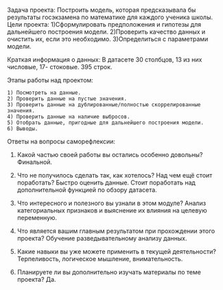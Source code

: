 Задача проекта: 
    Построить модель, которая предсказывала бы результаты госэкзамена по математике для каждого ученика школы.
Цели проекта:
    1)Сформулировать предположения и гипотезы для дальнейшего построения модели.
    2)Проверить качество данных и очистить их, если это необходимо.
    3)Определиться с параметрами модели.

Краткая информация о данных:
    В датасете 30 столбцов, 13 из них числовые, 17- стоковые. 395 строк.

Этапы работы над проектом:

    1) Посмотреть на данные.
    2) Проверить данные на пустые значения.
    3) Проверить данные на дублированные/полностью скоррелированные значения.
    4) Проверить данные на наличие выбросов.
    5) Отобрать данные, пригодные для дальнейшего построения модели.
    6) Выводы.

Ответы на вопросы саморефлексии:

1. Какой частью своей работы вы остались особенно довольны?
Финальной.

3. Что не получилось сделать так, как хотелось? Над чем ещё стоит поработать?
Быстро оценить данные. Стоит поработать над дополнительной функцией по обзору датасета.

4. Что интересного и полезного вы узнали в этом модуле? 
Анализ категориальных признаков и выяснение их влияния на целевую переменную.

5. Что является вашим главным результатом при прохождении этого проекта?
Обучение разведывательному анализу данных.

6. Какие навыки вы уже можете применить в текущей деятельности?
Терпеливость, логическое мышление, внимательность.

7. Планируете ли вы дополнительно изучать материалы по теме проекта?
Да.
